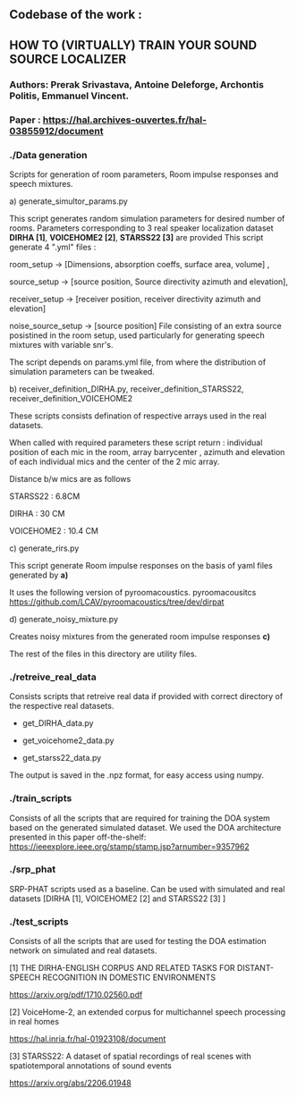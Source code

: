 ## Codebase of the work : 
## HOW TO (VIRTUALLY) TRAIN YOUR SOUND SOURCE LOCALIZER 
### Authors: Prerak Srivastava, Antoine Deleforge, Archontis Politis, Emmanuel Vincent.
### Paper :  https://hal.archives-ouvertes.fr/hal-03855912/document

### ./Data generation  

Scripts for generation of room parameters, Room impulse responses and speech mixtures.

a) generate_simultor_params.py 

This script generates random simulation parameters for desired number of rooms.
Parameters corresponding to 3 real speaker localization dataset **DIRHA [1]**, **VOICEHOME2 [2]**, **STARSS22 [3]** are provided 
This script generate 4 ".yml" files : 

room_setup -> [Dimensions, absorption coeffs, surface area, volume] , 

source_setup -> [source position, Source directivity azimuth and elevation], 

receiver_setup -> [receiver position, receiver directivity azimuth and elevation] 

noise_source_setup -> [source position] File consisting of an extra source posistined in the room setup, used particularly for generating speech mixtures with variable snr's.

The script depends on params.yml file, from where the distribution of simulation parameters can be tweaked.

b) receiver_definition_DIRHA.py, receiver_definition_STARSS22, receiver_definition_VOICEHOME2

These scripts consists defination of respective arrays used in the real datasets.

When called with required parameters these script return : individual position of each mic in the room, array barrycenter , azimuth and elevation of each individual mics and the center of the 2 mic array.

Distance b/w mics are as follows 

STARSS22 : 6.8CM  

DIRHA : 30 CM

VOICEHOME2 : 10.4 CM 

c) generate_rirs.py

This script generate Room impulse responses on the basis of yaml files generated by **a)**

It uses the following version of pyroomacoustics. pyroomacousitcs  https://github.com/LCAV/pyroomacoustics/tree/dev/dirpat

d) generate_noisy_mixture.py

Creates noisy mixtures from the generated room impulse responses **c)**

 The rest of the files in this directory are utility files.

### ./retreive_real_data 

Consists scripts that retreive real data if provided with correct directory of the respective real datasets.

- get_DIRHA_data.py

- get_voicehome2_data.py

- get_starss22_data.py

The output is saved in the .npz format, for easy access using numpy.

### ./train_scripts

Consists of all the scripts that are required for training the DOA system based on the generated simulated dataset. 
We used the DOA architecture presented in this paper off-the-shelf: https://ieeexplore.ieee.org/stamp/stamp.jsp?arnumber=9357962


### ./srp_phat 

SRP-PHAT scripts used as a baseline.
Can be used with simulated and real datasets [DIRHA [1], VOICEHOME2 [2] and STARSS22 [3] ]


### ./test_scripts 

Consists of all the scripts that are used for testing the DOA estimation network on simulated and real datasets.



[1] THE DIRHA-ENGLISH CORPUS AND RELATED TASKS FOR DISTANT-SPEECH RECOGNITION IN DOMESTIC ENVIRONMENTS 

https://arxiv.org/pdf/1710.02560.pdf

[2] VoiceHome-2, an extended corpus for multichannel speech processing in real homes

https://hal.inria.fr/hal-01923108/document

[3] STARSS22: A dataset of spatial recordings of real scenes with spatiotemporal annotations of sound events

https://arxiv.org/abs/2206.01948
 
